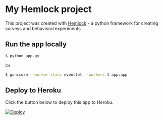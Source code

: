 # My Hemlock project

This project was created with [Hemlock](https://dsbowen.gitlab.io/hemlock) - a python framework for creating surveys and behavioral experiments.

## Run the app locally

```bash
$ python app.py
```

Or

```bash
$ gunicorn --worker-class eventlet --workers 1 app:app
```

## Deploy to Heroku

Click the button below to deploy this app to Heroku.

[![Deploy](https://www.herokucdn.com/deploy/button.svg)](https://heroku.com/deploy)

